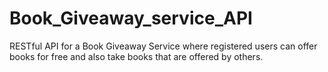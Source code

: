 # Book_Giveaway_service_API
 RESTful API for a Book Giveaway Service where registered users can offer books for free and also take books that are offered by others. 

